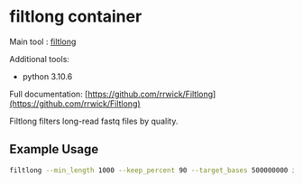 # filtlong container

Main tool : [filtlong](https://github.com/rrwick/Filtlong)

Additional tools:
- python 3.10.6

Full documentation: [https://github.com/rrwick/Filtlong](https://github.com/rrwick/Filtlong)

Filtlong filters long-read fastq files by quality.

## Example Usage

```bash
filtlong --min_length 1000 --keep_percent 90 --target_bases 500000000 input.fastq.gz | gzip > output.fastq.gz
```

